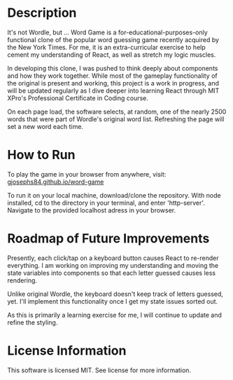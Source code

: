 # Description
It's not Wordle, but ... Word Game is a for-educational-purposes-only functional clone of the popular word guessing game recently acquired by the New York Times. For me, it is an extra-curricular exercise to help cement my understanding of React, as well as stretch my logic muscles. 

In developing this clone, I was pushed to think deeply about components and how they work together. While most of the gameplay functionality of the original is present and working, this project is a work in progress, and will be updated regularly as I dive deeper into learning React through MIT XPro's Professional Certificate in Coding course.

On each page load, the software selects, at random, one of the nearly 2500 words that were part of Wordle's original word list. Refreshing the page will set a new word each time.

# How to Run
To play the game in your browser from anywhere, visit:
<a href="https://gjosephs84.github.io/word-game">gjosephs84.github.io/word-game</a>

To run it on your local machine, download/clone the repository. With node installed, cd to the directory in your terminal, and enter 'http-server'. Navigate to the provided localhost adress in your browser.

# Roadmap of Future Improvements
Presently, each click/tap on a keyboard button causes React to re-render everything. I am working on improving my understanding and moving the state variables into components so that each letter guessed causes less rendering.

Unlike original Wordle, the keyboard doesn't keep track of letters guessed, yet. I'll implement this functionality once I get my state issues sorted out.

As this is primarily a learning exercise for me, I will continue to update and refine the styling.

# License Information
This software is licensed MIT. See license for more information.
